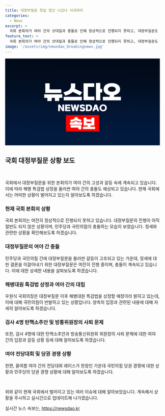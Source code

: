 ```yaml
---
title: 대정부질문 첫날 정신 나갔나 사과하라
categories:
  - News
excerpt: >
  국회 본회의가 여야 간의 삿대질과 충돌로 인해 정상적으로 진행되지 못하고, 대정부질문도 중단되었습니다. 민주당과 국민의힘 간의 갈등으로 해병 특검법 상정을 둘러싸고 긴장이 고조되고 있는 가운데, 양당은 각자의 입장을 고수하며 상황을 계속 관찰하고 있습니다. 이에 대한 다음 단계의 대응은 미지수이며, 올여름 여야 전당대회 레이스 또한 예정대로 진행 중입니다.
feature_text: >
  국회 본회의가 여야 간의 삿대질과 충돌로 인해 정상적으로 진행되지 못하고, 대정부질문도 중단되었습니다. 민주당과 국민의힘 간의 갈등으로 해병 특검법 상정을 둘러싸고 긴장이 고조되고 있는 가운데, 양당은 각자의 입장을 고수하며 상황을 계속 관찰하고 있습니다. 이에 대한 다음 단계의 대응은 미지수이며, 올여름 여야 전당대회 레이스 또한 예정대로 진행 중입니다.
image: '/assets/img/newsdao_breakingnews.jpg'
---
```


<p><img src="/assets/img/newsdao_breakingnews.jpg" alt="bookingtag 속보" /></p>

<h2 data-ke-size="size26">국회 대정부질문 상황 보도</h2>

<p data-ke-size="size16">&nbsp;</p>

<p>국회에서 대정부질문을 위한 본회의가 여야 간의 고성과 갈등 속에 계속되고 있습니다. 이에 따라 해병 특검법 상정을 둘러싼 여야 간의 충돌도 예상되고 있습니다. 현재 국회에서는 어떠한 상황이 벌어지고 있는지 알아보도록 하겠습니다.</p>

<h3>현재 국회 본회의 상황</h3>

<p data-ke-size="size16">국회 본회의는 여전히 정상적으로 진행되지 못하고 있습니다. 대정부질문의 진행이 아직 절반도 되지 않은 상황이며, 민주당과 국민의힘이 충돌하는 모습이 보였습니다. 정세와 관련한 상황을 확인해보도록 하겠습니다.</p>

<h3>대정부질문의 여야 간 충돌</h3>

<p data-ke-size="size16">민주당과 국민의힘 간에 대정부질문을 둘러싼 갈등이 고조되고 있는 가운데, 정세에 대한 결론을 이끌어내기 위한 대정부질문은 여전히 진행 중이며, 충돌이 계속되고 있습니다. 이에 대한 상세한 내용을 살펴보도록 하겠습니다.</p>

<h3>해병대원 특검법 상정과 여야 간의 대립</h3>

<p data-ke-size="size16">우원식 국회의장은 대정부질문 이후 해병대원 특검법을 상정할 예정이라 밝히고 있는데, 이에 대해 국민의힘이 반발하고 있는 상황입니다. 양측의 입장과 관련된 내용에 대해 자세히 알아보도록 하겠습니다.</p>

<h3>검사 4명 탄핵소추안 및 방통위원장의 사퇴 문제</h3>

<p data-ke-size="size16">또한, 검사 4명에 대한 탄핵소추안과 방송통신위원회 위원장의 사퇴 문제에 대한 여야 간의 입장과 갈등 상황 등에 대해 알아보도록 하겠습니다.</p>

<h3>여야 전당대회 및 당권 경쟁 상황</h3>

<p data-ke-size="size16">한편, 올여름 여야 간의 전당대회 레이스가 한창인 가운데 국민의힘 당권 경쟁에 대한 상황과 민주당의 당권 경쟁 상황에 대해 알아보도록 하겠습니다.</p>

<p data-ke-size="size16">&nbsp;</p>

<p>위와 같이 현재 국회에서 벌어지고 있는 여러 이슈에 대해 알아보았습니다. 계속해서 상황을 주시하고 실시간으로 업데이트해 나가겠습니다.</p>
실시간 뉴스 속보는, <a href="https://newsdao.kr" rel="dofollow">https://newsdao.kr</a>


